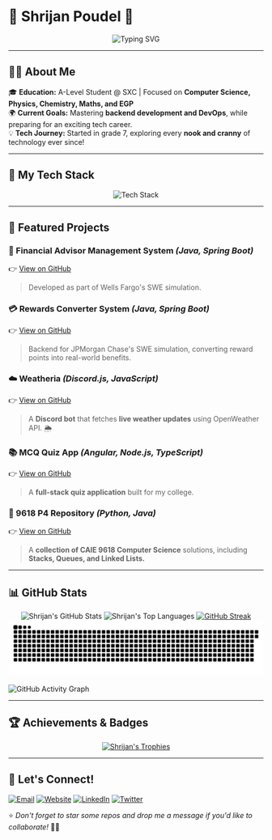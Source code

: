 # 🌟 Shrijan Poudel 🌟

<p align="center">
  <img src="https://readme-typing-svg.demolab.com?font=Fira+Code&weight=500&size=22&duration=1500&pause=200&color=F7B733&center=true&vCenter=true&multiline=true&width=750&height=60&lines=Aspiring+Full-Stack+Developer;Tech+Enthusiast+%7C+Passionate+Learner" alt="Typing SVG"/>
</p>

---

## 👨‍💻 About Me

🎓 **Education:** A-Level Student @ SXC | Focused on **Computer Science, Physics, Chemistry, Maths, and EGP**  
🌍 **Current Goals:** Mastering **backend development and DevOps**, while preparing for an exciting tech career.  
💡 **Tech Journey:** Started in grade 7, exploring every **nook and cranny** of technology ever since!  

---

## 🚀 My Tech Stack

<p align="center">
  <img src="https://skillicons.dev/icons?i=html,css,bootstrap,js,ts,react,nextjs,angular,nodejs,express,electron,python,java,flutter,dart,androidstudio,mysql,postgres,mongodb,prisma,npm,pnpm,yarn,vscode,eclipse,bash,git,github,postman,figma,ps,pr,ae,xd,au,ai" alt="Tech Stack">
</p>

---

## 🌟 Featured Projects

### 🏦 Financial Advisor Management System *(Java, Spring Boot)*
👉 [View on GitHub](https://github.com/SlytherSavior/Financial-Advisor-Management-System)
> Developed as part of Wells Fargo's SWE simulation.

### 💳 Rewards Converter System *(Java, Spring Boot)*
👉 [View on GitHub](https://github.com/SlytherSavior/RewardsConverter-System)
> Backend for JPMorgan Chase's SWE simulation, converting reward points into real-world benefits.

### ☁️ Weatheria *(Discord.js, JavaScript)*
👉 [View on GitHub](https://github.com/SlytherSavior/Weatheria-)
> A **Discord bot** that fetches **live weather updates** using OpenWeather API. 🌦️

### 📚 MCQ Quiz App *(Angular, Node.js, TypeScript)*
👉 [View on GitHub](https://github.com/SlytherSavior/MCQ_QUIZZ)
> A **full-stack quiz application** built for my college.

### 🔦 9618 P4 Repository *(Python, Java)*
👉 [View on GitHub](https://github.com/SlytherSavior/9618-P4)
> A **collection of CAIE 9618 Computer Science** solutions, including **Stacks, Queues, and Linked Lists.**

---

## 📊 GitHub Stats

<p align="center">
  <img src="https://github-readme-stats.vercel.app/api?username=SlytherSavior&theme=vue-dark&show_icons=true&hide_border=true&count_private=true" alt="Shrijan's GitHub Stats">
  <img src="https://github-readme-stats.vercel.app/api/top-langs/?username=SlytherSavior&theme=vue-dark&show_icons=true&hide_border=true&layout=compact" alt="Shrijan's Top Languages">
  <a href="https://git.io/streak-stats"><img src="https://streak-stats.demolab.com?user=SlytherSavior&theme=blood-dark" alt="GitHub Streak" /></a>
  <picture>
  <source media="(prefers-color-scheme: dark)" srcset="https://raw.githubusercontent.com/SlytherSavior/SlytherSavior/output/github-snake-dark.svg" />
  <source media="(prefers-color-scheme: light)" srcset="https://raw.githubusercontent.com/SlytherSavior/SlytherSavior/output/github-snake.svg" />
  <img alt="github-snake" src="https://raw.githubusercontent.com/SlytherSavior/SlytherSavior/output/github-snake.svg" />
  </picture>
</p>

![GitHub Activity Graph](https://github-readme-activity-graph.vercel.app/graph?username=SlytherSavior&theme=react-dark)

---

## 🏆 Achievements & Badges

<p align="center">
  <a href="https://github.com/ryo-ma/github-profile-trophy"><img src="https://github-profile-trophy.vercel.app/?username=SlytherSavior&theme=onedark" alt="Shrijan's Trophies"></a>
</p>

---

## 📧 Let's Connect!

<p align="left">
  <a href="mailto:contact@shrijanpoudel.com.np"><img src="https://img.shields.io/badge/Email-D14836?style=for-the-badge&logo=gmail&logoColor=white" alt="Email"></a>
  <a href="https://shrijanpoudel.com.np"><img src="https://img.shields.io/badge/Website-000000?style=for-the-badge&logo=About.me&logoColor=white" alt="Website"></a>
  <a href="https://linkedin.com/in/slyther"><img src="https://img.shields.io/badge/LinkedIn-0077B5?style=for-the-badge&logo=linkedin&logoColor=white" alt="LinkedIn"></a>
  <a href="https://x.com/SlytherShrijan"><img src="https://img.shields.io/badge/Twitter-1DA1F2?style=for-the-badge&logo=twitter&logoColor=white" alt="Twitter"></a>
</p>

⭐️ *Don't forget to star some repos and drop me a message if you'd like to collaborate!* 🚀🔥
